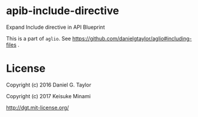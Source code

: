 # apib-include-directive
Expand Include directive in API Blueprint

This is a part of `aglio`.
See https://github.com/danielgtaylor/aglio#including-files .

# License

Copyright (c) 2016 Daniel G. Taylor

Copyright (c) 2017 Keisuke Minami

http://dgt.mit-license.org/
